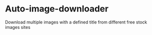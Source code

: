 # Auto-image-downloader
Download multiple images with a defined title from different free stock images sites 
